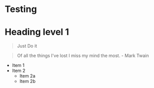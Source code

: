 # Testing

Heading level 1
===============
> Just Do it 


> Of all the things I've lost 
> I miss my mind the most. - Mark Twain


* Item 1
* Item 2
  * Item 2a
  * Item 2b

